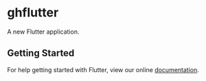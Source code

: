 # ghflutter

A new Flutter application.

## Getting Started

For help getting started with Flutter, view our online
[documentation](https://flutter.io/).
